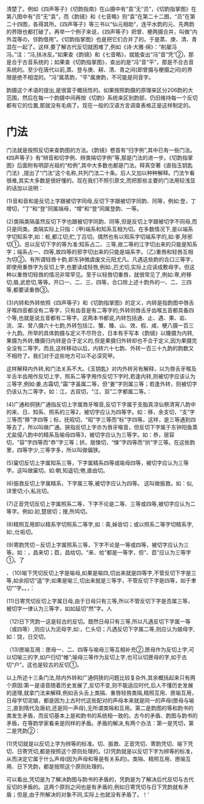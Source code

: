 清楚了。例如《四声等子》《切韵指南》在山摄中有“袁”无“员”，《切韵指掌图》在第八图中有“员”无“袁”，而《韵镜》和《七音略》则“袁"在第二十二图，“员”在第二十四图，各得其所。《四声等子》等三书以“仙元相助”，连平水韵的元、先两韵的界限也都打破了。再举一个例子来说，《四声等子》把曾、梗两摄合并，叫做“内外混等の，邻韵借用”。《切韵指掌图》也是把它们合并了的。于是蒸、庚、清、青混在一起了。这样,要了解古代反切就困难了,例如《诗·大雅·绵》：“削屡冯冯。”注：“冯,扶冰反。”如果查《韵镜》和《七音略》，就能查出“冯”音“凭”②，那是合于古音系统的；如果查《切韵指掌图》，查出的是“冯”音“平”，那是不合古音系统的。至少在唐代以前,蒸、登与庚、耕、清、青之间(即曾摄与梗摄之间)的界限是绝不相混的。“冯”属蒸韵，“平”属庚韵，不可能是同音字。  

韵摄这个术语的提出,是很富于概括性的。如果按照韵摄的原理来区分206韵的大范围，然后在每一个韵摄中间再按《切韵》系统来区别韵部，仍旧维持每一个反切都有它的位置,那就没有毛病了。现在一般的汉语方言调查表格正是这样制定的。  

# 门法  

门法就是按照反切来查韵图的方法。《韵镜》卷首有“归字例”,其中已有一些门法。《四声等子》有“辨音和切字例、辨类隔切字例”等,那是门法的进一步。《切韵指掌图》后面附有明邵光祖的“检例”,其中大多数也都是门法。释真空著《直指玉钥匙门法》,提出了“门法”这个名称,共列门法二十条。后人又加以种种解释。门法乍看很难,其实大多数是很好懂的。现在我们不照引原文,而把那些主要的门法用较浅显的话加以说明：  

(1)音和音和是反切上字跟被切字同母,反切下字跟被切字同韵、同等，例如:登，丁增切，“丁”和“登”同属端母，“增”和“登”同属登韵、一等。  

(2)类隔类隔虽然反切下字也跟被切字同韵、同等,但是反切上字跟被切字不同母,而只是同类。类隔实际上只指：（甲)端系和知系互相为切。在多数情况下,是以端系字切知系字,如：桩,都江切;贮,丁吕切。偶然也有以知系字切端系字的,如:爹,陟邪切①。总以反切下字的等为准:知系占二、三等,故二等的江字切出来的只能是知系字；端系占一、四等,故四等的邪字切出来的只能是端系字。（乙)重唇和轻唇互相为切②。有所谓轻唇十韵,即东钟微虞废文元阳尤凡。凡遇这些韵的合口三等字，即使用重唇字为反切上字,也要读成轻唇,例如:,匹尤切,实际上应读成敷母字。但这种以重唇切轻唇的情况非常罕见。至于以轻唇切重唇，就很常见了,例如:卑,府移切;眉,武悲切,等等。开口一、二、三、四等，合口除上述十韵外的一、二、三四等,都要读重唇③。  

(3)内转和外转依照《四声等子》和《切韵指掌图》的定义，内转是指韵图中唇舌牙喉四音都没有二等字，只有齿音是有二等字的;外转则唇舌牙齿喉五音都具备四个等,也就是说五音都有二等字。这两本书都说,内转包括通、止、遇、果、岩、流、深、曾八摄六十七韵,外转包括江、蟹、臻、山、效、假、咸、梗八摄一百三十九韵。所举的具体韵摄与定义不尽符合，日本有手写本《韵镜》以臻摄为内转,果摄为外转;臻摄归内转是合于定义的,但是果摄归外转却也不合于定义,因为果摄完全没有二等字。而且,这样移动以后，内转六十七韵、外转一百三十九韵的韵数又不相符了。我们对于这些地方可以不必深究甲。  

这样解释内外转,和门法关系不大。《玉钥匙》对内外转另有解释，以为唇舌牙喉及半舌半齿用作反切上字，照系二等字用作反切下字时,若逢内转,则被切字应该认为三等字,例如:姜,古霜切,“霜”字虽属二等，但“姜”字则属三等；若逢外转，则被切字仍该认为二等字，如：江，古双切，“江、双”二字都属二等。：  

(4)广通和侗狭广通指反切上字属唇牙喉音,反切下字属于支脂真淳仙祭清宵八韵中的来、日、知系、照系的三等2，被切字应认为四等字。如：移，余支切，“支”字三等而“移”字四等；标，抚昭切，“昭”字三等而“标”字四等。这样，是三等通到四等去了，所以叫做广通。狭指反切上字亦为唇牙喉音，但反切下字属于东钟阳鱼蒸尤盐侵八韵中的精系及喻母四等3，被切字应认为三等字。如：恭，居容切，“容”字四等而“恭”字三等；拱，居悚切，“悚”字四等而“拱”字三等。在这些韵里，四等字少,三等字多，所以叫做偏狭。  

(5)窠切反切上字属知系三等，下字属精系四等或喻母四等，被切字应认为三等字。这叫做窠切。如:朝,知遥切;倦,直由切。  

(6)振救反切上字属精系，下字属三等,被切字应认为四等。 这叫做振救。如：似,详里切;小,私兆切。  

(7)正音凭切反切上字属照系二等，下字不论是二等、三等或四等,被切字应认为二等字。例如:初,楚居切；搜,所鸠切。  

(8)精照互用即以精系字切照系二等字,如：斋,姊皆切；或以照系二等字切精系字,如:,仕垢切。  

(9)寄韵凭切－反切上字属照系三等，下字不论是一等或四等，被切字应认为三等。如：，昌来切；苣，昌给切。“来、给”都是一等字，但“、苣”应认为三等字①。了  

、（10)喻下凭切反切上字是喻母,如果是喻四,切出来就是四等字,不管反切下字是三等,如余招切“遥”字;如果是喻三,切出来就是三等字，不管反切下字是四等，如于聿切“”字。。，：  

(11)日寄凭切反切上字属日母,由于日母只有三等,所以不管反切下字是否属三等，被切字一律认为三等字，如如延切“然”字。人  

（12)日下凭韵一这是较古的反切。既然日母只有三等,所以凡遇反切下字属一等（或四等）,则应认为泥母字,如:，仁头切；凡遇反切下字属二等,则应认为娘母字,如：饶，日交切。  

（13)匣喻互用：匣母一、二、四等与喻母三等互相补充②,匣母作为反切上字,可以切喻三的字,如户归切“帷”;喻母三等作为反切上字,也可以切匣母的字,如于古切“户”。这也是较古的反切①。  

以上所述十三条门法,除内外转和广通侗狭的问题比较复杂外,其余概括起来只有两个原因:第一是语音随着历史发展了,反切不变,则不能适应时代,后人不懂历史发展的道理,就拿门法来解释,例如舌头舌上类隔、重唇轻唇类隔,精照互用、匣喻互用，日母字切泥娘，都是因为上古时代这些配对的声母本来就是同一的声母(匣母与喻三,直到隋代及唐初,还是同一声母),无所谓类隔和互用。第二是韵图的等和韵书的类发生矛盾，而反切基本上是和韵书的系统相一致的。古今的矛盾、韵图与韵书的矛盾，在等韵学家看来是同样的矛盾。矛盾的解决,有两个办法：第一是凭切，第二是凭韵②：  

(1)凭切就是以反切上字为辨等的标准。切、振救、正音凭切、寄韵凭切、喻下凭切、日寄凭切,都是按照这个原则处理的。(2)凭韵就是以反切下字为辨等的标准，从而决定它属于什么声母(因为声母和等是有关系的)。类隔、精照互用、匣喻互用、日下凭韵，都是按照这个原则处理的。  

可以看出,凭切是为了解决韵图与韵书的矛盾的，凭韵是为了解决后代反切与古代反切的矛盾的。这两个原则之间也是有矛盾的,例如日寄凭切与日下凭韵就有矛盾；但是,由于所解决的对象不同,实际上也就没有矛盾了。！‘  